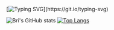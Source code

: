[![Typing SVG](https://readme-typing-svg.demolab.com?font=Unbounded&weight=300&pause=1000&color=C0B658&width=435&lines=hi+there!+%E3%83%BE(%E3%83%BB%CF%89%E3%83%BB*))](https://git.io/typing-svg)

![Bri's GitHub stats](https://github-readme-stats-sigma-five.vercel.app/api?username=brishar0n&theme=gruvbox&show_icons=true)
<span>
  [![Top Langs](https://github-readme-stats-sigma-five.vercel.app/api/top-langs/?username=brishar0n&theme=gruvbox)](https://github-readme-stats-git-masterrstaa-rickstaa.vercel.app/api/top-langs/?username=brishar0n)
 </span>

